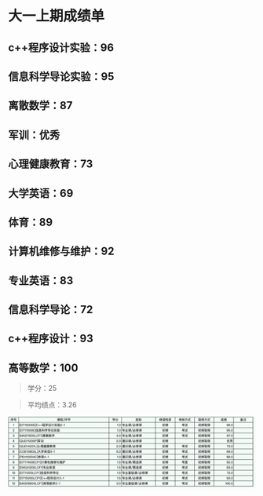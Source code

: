 # 大一上期成绩单
## c++程序设计实验：96
## 信息科学导论实验：95
## 离散数学：87
## 军训：优秀
## 心理健康教育：73
## 大学英语：**69**
## 体育：89
## 计算机维修与维护：92
## 专业英语：83
## 信息科学导论：72
## c++程序设计：93
## 高等数学：100
>学分：25

>平均绩点：3.26

![成绩单](2020-12-31-02-01-11.png)
